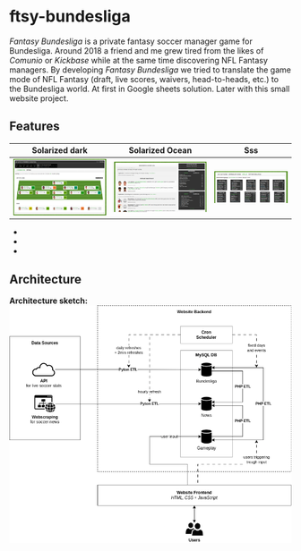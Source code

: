 # ftsy-bundesliga

*Fantasy Bundesliga* is a private fantasy soccer manager game for Bundesliga. Around 2018 a friend and me grew tired from the likes of *Comunio* or 
*Kickbase* while at the same time discovering NFL Fantasy managers. By developing *Fantasy Bundesliga* we tried to translate the game mode of NFL Fantasy (draft, live scores, waivers, head-to-heads, etc.) to the Bundesliga world. At first in Google sheets solution. Later with this small website project.

## Features

Solarized dark             |  Solarized Ocean         | Sss 
:-------------------------:|:-------------------------:|:-----------------:
![](/documentation/ftsy-buli-screenshot-aufstellung.png)  |  ![](/documentation/ftsy-buli-screenshot-home.png)  | ![](/documentation/ftsy-buli-screenshot-stats.png)

* 
*
*



## Architecture



**Architecture sketch:**
![Architecture sketch of Fantasy Bundesliga](/documentation/ftsy-buli-architecture-sketch.png)
